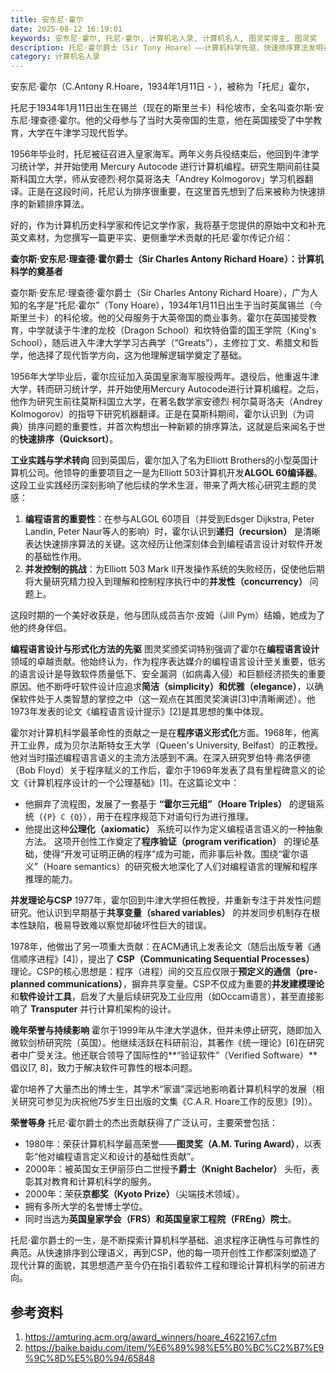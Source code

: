 ```yaml
---
title: 安东尼·霍尔
date: 2025-08-12 16:19:01
keywords: 安东尼·霍尔, 托尼·霍尔, 计算机名人录, 计算机名人, 图灵奖得主, 图灵奖
description: 托尼·霍尔爵士（Sir Tony Hoare）——计算机科学先驱，快速排序算法发明者、1980年图灵奖得主。探索他如何从牛津哲学学者转型为编程语言设计巨匠：创立霍尔逻辑（Hoare Triples）、提出CSP并发模型，奠定程序验证基石。深度解析其对ALGOL 60编译器、微软研究院及软件可靠性的革命性影响。
category: 计算机名人录
---
```


安东尼·霍尔（C.Antony R.Hoare，1934年1月11日 - ），被称为「托尼」霍尔，

托尼于1934年1月11日出生在锡兰（现在的斯里兰卡）科伦坡市，全名叫查尔斯·安东尼·理查德·霍尔。他的父母参与了当时大英帝国的生意，他在英国接受了中学教育，大学在牛津学习现代哲学。

1956年毕业时，托尼被征召进入皇家海军。两年义务兵役结束后，他回到牛津学习统计学，并开始使用 Mercury Autocode 进行计算机编程。研究生期间前往莫斯科国立大学，师从安德烈·柯尔莫哥洛夫「Andrey Kolmogorov」学习机器翻译。正是在这段时间，托尼认为排序很重要，在这里首先想到了后来被称为快速排序的新颖排序算法。

好的，作为计算机历史科学家和传记文学作家，我将基于您提供的原始中文和补充英文素材，为您撰写一篇更平实、更侧重学术贡献的托尼·霍尔传记介绍：

**查尔斯·安东尼·理查德·霍尔爵士（Sir Charles Antony Richard Hoare）：计算机科学的奠基者**

查尔斯·安东尼·理查德·霍尔爵士（Sir Charles Antony Richard Hoare），广为人知的名字是“托尼·霍尔”（Tony Hoare），1934年1月11日出生于当时英属锡兰（今斯里兰卡）的科伦坡。他的父母服务于大英帝国的商业事务。霍尔在英国接受教育，中学就读于牛津的龙校（Dragon School）和坎特伯雷的国王学院（King's School），随后进入牛津大学学习古典学（“Greats”），主修拉丁文、希腊文和哲学，他选择了现代哲学方向，这为他理解逻辑学奠定了基础。

1956年大学毕业后，霍尔应征加入英国皇家海军服役两年。退役后，他重返牛津大学，转而研习统计学，并开始使用Mercury Autocode进行计算机编程。之后，他作为研究生前往莫斯科国立大学，在著名数学家安德烈·柯尔莫哥洛夫（Andrey Kolmogorov）的指导下研究机器翻译。正是在莫斯科期间，霍尔认识到（为词典）排序问题的重要性，并首次构想出一种新颖的排序算法，这就是后来闻名于世的**快速排序（Quicksort）**。

**工业实践与学术转向**
回到英国后，霍尔加入了名为Elliott Brothers的小型英国计算机公司。他领导的重要项目之一是为Elliott 503计算机开发**ALGOL 60编译器**。这段工业实践经历深刻影响了他后续的学术生涯，带来了两大核心研究主题的灵感：
1.  **编程语言的重要性**：在参与ALGOL 60项目（并受到Edsger Dijkstra, Peter Landin, Peter Naur等人的影响）时，霍尔认识到**递归（recursion）** 是清晰表达快速排序算法的关键。这次经历让他深刻体会到编程语言设计对软件开发的基础性作用。
2.  **并发控制的挑战**：为Elliott 503 Mark II开发操作系统的失败经历，促使他后期将大量研究精力投入到理解和控制程序执行中的**并发性（concurrency）** 问题上。

这段时期的一个美好收获是，他与团队成员吉尔·皮姆（Jill Pym）结婚，她成为了他的终身伴侣。

**编程语言设计与形式化方法的先驱**
图灵奖颁奖词特别强调了霍尔在**编程语言设计**领域的卓越贡献。他始终认为，作为程序表达媒介的编程语言设计至关重要，低劣的语言设计是导致软件质量低下、安全漏洞（如病毒入侵）和巨额经济损失的重要原因。他不断呼吁软件设计应追求**简洁（simplicity）和优雅（elegance）**，以确保软件处于人类智慧的掌控之中（这一观点在其图灵奖演讲[3]中清晰阐述）。他1973年发表的论文《编程语言设计提示》[2]是其思想的集中体现。

霍尔对计算机科学最革命性的贡献之一是在**程序语义形式化**方面。1968年，他离开工业界，成为贝尔法斯特女王大学（Queen's University, Belfast）的正教授。他对当时描述编程语言语义的主流方法感到不满。在深入研究罗伯特·弗洛伊德（Bob Floyd）关于程序赋义的工作后，霍尔于1969年发表了具有里程碑意义的论文《计算机程序设计的一个公理基础》[1]。在这篇论文中：
*   他摒弃了流程图，发展了一套基于 **“霍尔三元组”（Hoare Triples）** 的逻辑系统（`{P} C {Q}`），用于在程序规范下对语句行为进行推理。
*   他提出这种**公理化（axiomatic）** 系统可以作为定义编程语言语义的一种抽象方法。
这项开创性工作奠定了**程序验证（program verification）** 的理论基础，使得“开发可证明正确的程序”成为可能，而非事后补救。围绕“霍尔语义”（Hoare semantics）的研究极大地深化了人们对编程语言的理解和程序推理的能力。

**并发理论与CSP**
1977年，霍尔回到牛津大学担任教授，并重新专注于并发性问题研究。他认识到早期基于**共享变量（shared variables）** 的并发同步机制存在根本性缺陷，极易导致难以察觉却破坏性巨大的错误。

1978年，他做出了另一项重大贡献：在ACM通讯上发表论文（随后出版专著《通信顺序进程》[4]），提出了 **CSP（Communicating Sequential Processes）** 理论。CSP的核心思想是：程序（进程）间的交互应仅限于**预定义的通信（pre-planned communications）**，摒弃共享变量。CSP不仅成为重要的**并发建模理论**和**软件设计工具**，启发了大量后续研究及工业应用（如Occam语言），甚至直接影响了 **Transputer** 并行计算机架构的设计。

**晚年荣誉与持续影响**
霍尔于1999年从牛津大学退休，但并未停止研究，随即加入微软剑桥研究院（英国）。他继续活跃在科研前沿，其著作《统一理论》[6]在研究者中广受关注。他还联合领导了国际性的**“验证软件”（Verified Software）** 倡议[7, 8]，致力于解决软件可靠性的根本问题。

霍尔培养了大量杰出的博士生，其学术“家谱”深远地影响着计算机科学的发展（相关研究可参见为庆祝他75岁生日出版的文集《C.A.R. Hoare工作的反思》[9]）。

**荣誉等身**
托尼·霍尔爵士的杰出贡献获得了广泛认可，主要荣誉包括：
*   1980年：荣获计算机科学最高荣誉——**图灵奖（A.M. Turing Award）**，以表彰“他对编程语言定义和设计的基础性贡献”。
*   2000年：被英国女王伊丽莎白二世授予**爵士（Knight Bachelor）** 头衔，表彰其对教育和计算机科学的服务。
*   2000年：荣获**京都奖（Kyoto Prize）**（尖端技术领域）。
*   拥有多所大学的名誉博士学位。
*   同时当选为**英国皇家学会（FRS）和英国皇家工程院（FREng）院士**。

托尼·霍尔爵士的一生，是不断探索计算机科学基础、追求程序正确性与可靠性的典范。从快速排序到公理语义，再到CSP，他的每一项开创性工作都深刻塑造了现代计算的面貌，其思想遗产至今仍在指引着软件工程和理论计算机科学的前进方向。


## 参考资料
1. https://amturing.acm.org/award_winners/hoare_4622167.cfm
2. https://baike.baidu.com/item/%E6%89%98%E5%B0%BC%C2%B7%E9%9C%8D%E5%B0%94/65848